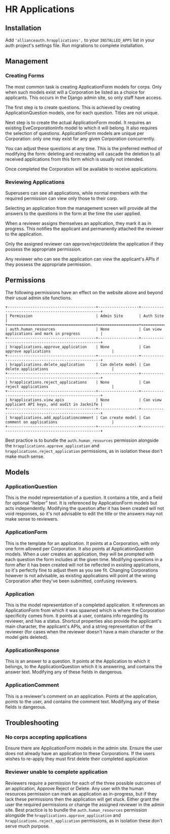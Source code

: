# HR Applications

## Installation

Add `'allianceauth.hrapplications',` to your `INSTALLED_APPS` list in your auth project's settings file. Run migrations to complete installation.

## Management

### Creating Forms

The most common task is creating ApplicationForm models for corps. Only when such models exist will a Corporation be listed as a choice for applicants. This occurs in the Django admin site, so only staff have access.

The first step is to create questions. This is achieved by creating ApplicationQuestion models, one for each question. Titles are not unique.

Next step is to create the actual ApplicationForm model. It requires an existing EveCorporationInfo model to which it will belong. It also requires the selection of questions. ApplicationForm models are unique per Corporation: only one may exist for any given Corporation concurrently.

You can adjust these questions at any time. This is the preferred method of modifying the form: deleting and recreating will cascade the deletion to all received applications from this form which is usually not intended.

Once completed the Corporation will be available to receive applications.

### Reviewing Applications

Superusers can see all applications, while normal members with the required permission can view only those to their corp.

Selecting an application from the management screen will provide all the answers to the questions in the form at the time the user applied.

When a reviewer assigns themselves an application, they mark it as in progress. This notifies the applicant and permanently attached the reviewer to the application.

Only the assigned reviewer can approve/reject/delete the application if they possess the appropriate permission.

Any reviewer who can see the application can view the applicant's APIs if they possess the appropriate permission.

## Permissions

The following permissions have an effect on the website above and beyond their usual admin site functions.

```eval_rst
+---------------------------------------+------------------+----------------------------------------------------+
| Permission                            | Admin Site       | Auth Site                                          |
+=======================================+==================+====================================================+
| auth.human_resources                  | None             | Can view applications and mark in progress         |
+---------------------------------------+------------------+----------------------------------------------------+
| hrapplications.approve_application    | None             | Can approve applications                           |
+---------------------------------------+------------------+----------------------------------------------------+
| hrapplications.delete_application     | Can delete model | Can delete applications                            |
+---------------------------------------+------------------+----------------------------------------------------+
| hrapplications.reject_applications    | None             | Can reject applications                            |
+---------------------------------------+------------------+----------------------------------------------------+
| hrapplications.view_apis              | None             | Can view applicant API keys, and audit in Jacknife |
+---------------------------------------+------------------+----------------------------------------------------+
| hrapplications.add_applicationcomment | Can create model | Can comment on applications                        |
+---------------------------------------+------------------+----------------------------------------------------+

```

Best practice is to bundle the `auth.human_resources` permission alongside the `hrapplications.approve_application` and `hrapplications.reject_application` permissions, as in isolation these don't make much sense.

## Models

### ApplicationQuestion

This is the model representation of a question. It contains a title, and a field for optional "helper" text. It is referenced by ApplicationForm models but acts independently. Modifying the question after it has been created will not void responses, so it's not advisable to edit the title or the answers may not make sense to reviewers.

### ApplicationForm

This is the template for an application. It points at a Corporation, with only one form allowed per Corporation. It also points at ApplicationQuestion models. When a user creates an application, they will be prompted with each question the form includes at the given time. Modifying questions in a form after it has been created will not be reflected in existing applications, so it's perfectly fine to adjust them as you see fit. Changing Corporations however is not advisable, as existing applications will point at the wrong Corporation after they've been submitted, confusing reviewers.

### Application

This is the model representation of a completed application. It references an ApplicationForm from which it was spawned which is where the Corporation specificity comes from. It points at a user, contains info regarding its reviewer, and has a status. Shortcut properties also provide the applicant's main character, the applicant's APIs, and a string representation of the reviewer (for cases when the reviewer doesn't have a main character or the model gets deleted).

### ApplicationResponse

This is an answer to a question. It points at the Application to which it belongs, to the ApplicationQuestion which it is answering, and contains the answer text. Modifying any of these fields in dangerous.

### ApplicationComment

This is a reviewer's comment on an application. Points at the application, points to the user, and contains the comment text. Modifying any of these fields is dangerous.

## Troubleshooting

### No corps accepting applications

Ensure there are ApplicationForm models in the admin site. Ensure the user does not already have an application to these Corporations. If the users wishes to re-apply they must first delete their completed application

### Reviewer unable to complete application

Reviewers require a permission for each of the three possible outcomes of an application, Approve Reject or Delete. Any user with the human resources permission can mark an application as in-progress, but if they lack these permissions then the application will get stuck. Either grant the user the required permissions or change the assigned reviewer in the admin site. Best practice is to bundle the `auth.human_resources` permission alongside the `hrapplications.approve_application` and `hrapplications.reject_application` permissions, as in isolation these don't serve much purpose.
